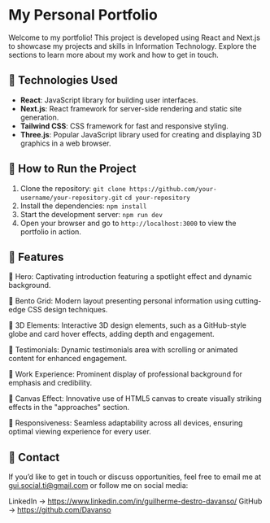 # My Personal Portfolio

Welcome to my portfolio! This project is developed using React and Next.js to showcase my projects and skills in Information Technology. Explore the sections to learn more about my work and how to get in touch.

## 🚀 Technologies Used
- **React**: JavaScript library for building user interfaces.
- **Next.js**: React framework for server-side rendering and static site generation.
- **Tailwind CSS**: CSS framework for fast and responsive styling.
- **Three.js**: Popular JavaScript library used for creating and displaying 3D graphics in a web browser. 

## 📜 How to Run the Project
1. Clone the repository:
   ```git clone https://github.com/your-username/your-repository.git```
   ```cd your-repository```
2. Install the dependencies:
   ```npm install```
3. Start the development server:
   ```npm run dev```
4. Open your browser and go to ```http://localhost:3000``` to view the portfolio in action.
   

## 🔋 Features
🌟 Hero: Captivating introduction featuring a spotlight effect and dynamic background.

🌟 Bento Grid: Modern layout presenting personal information using cutting-edge CSS design techniques.

🌟 3D Elements: Interactive 3D design elements, such as a GitHub-style globe and card hover effects, adding depth and engagement.

🌟 Testimonials: Dynamic testimonials area with scrolling or animated content for enhanced engagement.

🌟 Work Experience: Prominent display of professional background for emphasis and credibility.

🌟 Canvas Effect: Innovative use of HTML5 canvas to create visually striking effects in the "approaches" section.

🌟 Responsiveness: Seamless adaptability across all devices, ensuring optimal viewing experience for every user.

## 💬 Contact
If you’d like to get in touch or discuss opportunities, feel free to email me at gui.social.ti@gmail.com or follow me on social media:

LinkedIn -> https://www.linkedin.com/in/guilherme-destro-davanso/
GitHub -> https://github.com/Davanso
